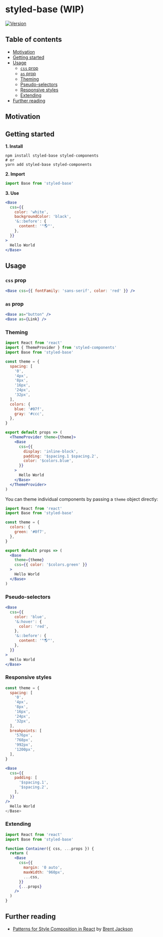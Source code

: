# styled-base (WIP)

[![Version][version-badge]][npm]

[version-badge]: https://img.shields.io/npm/v/styled-base.svg?style=flat-square

[npm]: https://www.npmjs.com/package/styled-base

## Table of contents

* [Motivation](#motivation)
* [Getting started](#getting-started)
* [Usage](#usage)
  * [`css` prop](#css-prop)
  * [`as` prop](#as-prop)
  * [Theming](#theming)
  * [Pseudo-selectors](#pseudo-selectors)
  * [Responsive styles](#responsive-styles)
  * [Extending](#extending)
* [Further reading](#further-reading)

## Motivation

## Getting started 

**1. Install**

```shell
npm install styled-base styled-components
# or
yarn add styled-base styled-components
```

**2. Import**

```js
import Base from 'styled-base'
```

**3. Use**

```jsx
<Base 
  css={{ 
    color: 'white',
    backgroundColor: 'black',
    '&::before': {
      content: '"🌎"',
    },
  }}
>
  Hello World
</Base>
```

## Usage

### `css` prop

```jsx
<Base css={{ fontFamily: 'sans-serif', color: 'red' }} />
```

### `as` prop

```jsx
<Base as="button" />
<Base as={Link} />
```

### Theming

```jsx
import React from 'react'
import { ThemeProvider } from 'styled-components'
import Base from 'styled-base'

const theme = {
  spacing: [
    '0',
    '4px',
    '8px',
    '16px',
    '24px',
    '32px',
  ],
  colors: {
    blue: '#07f',
    gray: '#ccc',
  },
}

export default props => (
  <ThemeProvider theme={theme}>
    <Base 
      css={{
        display: 'inline-block',
        padding: '$spacing.1 $spacing.2',
        color: '$colors.blue',
      }}
    >
      Hello World
    </Base>
  </ThemeProvider>
)
```

You can theme individual components by passing a `theme` object directly:

```jsx
import React from 'react'
import Base from 'styled-base'

const theme = {
  colors: {
    green: '#0f7',
  },
}

export default props => (
  <Base
    theme={theme}
    css={{ color: '$colors.green' }}
  >
    Hello World
  </Base>
)
```

### Pseudo-selectors

```jsx
<Base
  css={{
    color: 'blue',
    '&:hover': {
      color: 'red',
    },
    '&::before': {
      content: '"🌎"',
    },
  }}
>
  Hello World
</Base>
```

### Responsive styles

```js
const theme = {
  spacing: [
    '0',
    '4px',
    '8px',
    '16px',
    '24px',
    '32px',
  ],
  breakpoints: [
    '576px',
    '768px',
    '992px',
    '1200px',
  ],
}
```

```jsx
<Base
  css={{
    padding: [
      '$spacing.1',
      '$spacing.2',
    ],
  }}
/>
  Hello World
</Base>
```

### Extending

```jsx
import React from 'react'
import Base from 'styled-base'

function Container({ css, ...props }) {
  return (
    <Base
      css={{
        margin: '0 auto',
        maxWidth: '960px',
        ...css,
      }}
      {...props}
    />
  )
}
```

## Further reading

* [Patterns for Style Composition in React](http://jxnblk.com/writing/posts/patterns-for-style-composition-in-react/) by [Brent Jackson](https://twitter.com/jxnblk)
